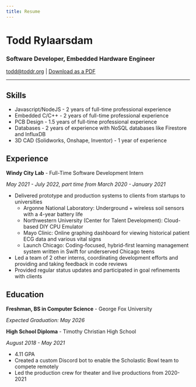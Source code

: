 ```yaml
---
title: Resume
---
```

# Todd Rylaarsdam
### Software Developer, Embedded Hardware Engineer
[todd@toddr.org](mailto:todd@toddr.org) | [Download as a PDF](/assets/resume.pdf)

---

## Skills
* Javascript/NodeJS - 2 years of full-time professional experience
* Embedded C/C++ - 2 years of full-time professional experience
* PCB Design - 1.5 years of full-time professional experience
* Databases - 2 years of experience with NoSQL databases like Firestore and InfluxDB
* 3D CAD (Solidworks, Onshape, Inventor) - 1 year of experience

## Experience
**Windy City Lab** - Full-Time Software Development Intern

*May 2021 - July 2022, part time from March 2020 - January 2021*
* Delivered prototype and production systems to clients from startups to universities
	* Argonne National Laboratory: Underground + wireless soil sensors with a 4-year battery life
	* Northwestern University (Center for Talent Development): Cloud-based DIY CPU Emulator
  * Mayo Clinic: Online graphing dashboard for viewing historical patient ECG data and various vital signs
  * Launch Chicago: Coding-focused, hybrid-first learning management system written in Swift for underserved Chicago teens
* Led a team of 2 other interns, coordinating development efforts and providing and taking
feedback in code reviews
* Provided regular status updates and participated in goal refinements with clients

## Education
**Freshman, BS in Computer Science** - George Fox University

*Expected Graduation: May 2026*

**High School Diploma** - Timothy Christian High School

*August 2018 - May 2021*

* 4.11 GPA
* Created a custom Discord bot to enable the Scholastic Bowl team to compete remotely
* Led the production crew for theater and live productions from 2020-2021
